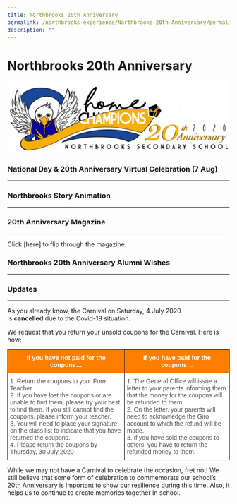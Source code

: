 ```yaml
---
title: Northbrooks 20th Anniversary
permalink: /northbrooks-experience/Northbrooks-20th-Anniversary/permalink/
description: ""
---
```


Northbrooks 20th Anniversary
============================

![](/images/20th%20Anni%20Logo.jpeg)

### National Day & 20th Anniversary Virtual Celebration (7 Aug)
-----------------------------------------------------------





### Northbrooks Story Animation
---------------------------

### 20th Anniversary Magazine
 -------------------------
 
 Click [here] to flip through the magazine.
 
###  Northbrooks 20th Anniversary Alumni Wishes
------------------------------------------

### Updates
-------

As you already know, the Carnival on Saturday, 4 July 2020 is **cancelled** due to the Covid-19 situation.  

We request that you return your unsold coupons for the Carnival. Here is how:

<style type="text/css">
.tg  {border-collapse:collapse;border-spacing:0;}
.tg td{border-color:black;border-style:solid;border-width:1px;font-family:Arial, sans-serif;font-size:14px;
  overflow:hidden;padding:10px 5px;word-break:normal;}
.tg th{border-color:black;border-style:solid;border-width:1px;font-family:Arial, sans-serif;font-size:14px;
  font-weight:normal;overflow:hidden;padding:10px 5px;word-break:normal;}
.tg .tg-q7ek{background-color:#FFF;border-color:#000000;color:#505050;text-align:left;vertical-align:top}
.tg .tg-hyag{background-color:#FD7E00;border-color:#000000;color:#FFF;font-weight:bold;text-align:center;vertical-align:top}
.tg .tg-cb8o{background-color:#FD7E00;border-color:#222222;color:#FFF;font-weight:bold;text-align:center;vertical-align:top}
</style>
<table class="tg">
<thead>
  <tr>
    <th class="tg-cb8o">If you have not paid for the coupons…</th>
    <th class="tg-hyag">If you have paid for the coupons…</th>
  </tr>
</thead>
<tbody>
  <tr>
    <td class="tg-q7ek">1. Return the coupons to your Form Teacher.<br>2. If you have lost the coupons or are unable to find them, please try your best to find them. If you still cannot find the coupons, please inform your teacher.<br>3. You will need to place your signature on the class list to indicate that you have returned the coupons.<br>4. Please return the coupons by Thursday, 30 July 2020<br></td>
    <td class="tg-q7ek">1. The General Office will issue a letter to your parents informing them that the money for the coupons will be refunded to them.<br>2. On the letter, your parents will need to acknowledge the Giro account to which the refund will be made.<br>3. If you have sold the coupons to others, you have to return the refunded money to them.<br></td>
  </tr>
</tbody>
</table>

While we may not have a Carnival to celebrate the occasion, fret not! We still believe that some form of celebration to commemorate our school’s 20th Anniversary is important to show our resilience during this time. Also, it helps us to continue to create memories together in school.